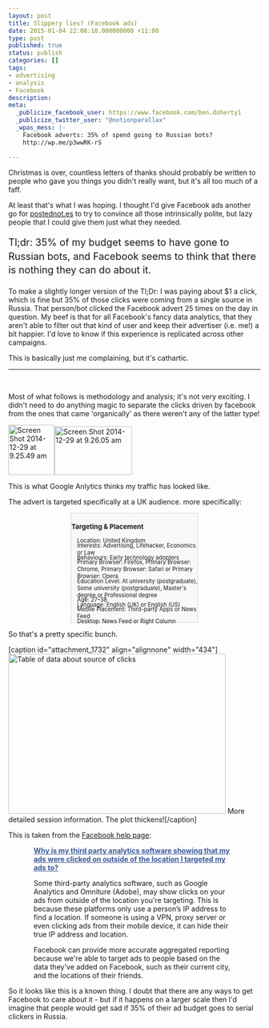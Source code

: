 ```yaml
---
layout: post
title: Slippery lies? (Facebook ads)
date: 2015-01-04 22:08:18.000000000 +11:00
type: post
published: true
status: publish
categories: []
tags:
- advertising
- analysis
- Facebook
description:
meta:
  _publicize_facebook_user: https://www.facebook.com/ben.doherty1
  _publicize_twitter_user: "@notionparallax"
  _wpas_mess: |-
    Facebook adverts: 35% of spend going to Russian bots?
    http://wp.me/p3wwRK-rS

---
```

<style type="text/css">
.fb-help {
    width: 80%;
    margin-left: 10%;
}

.demographic {
    width: 50%;
    font-size: 80%;
    margin: auto;
    background-color: rgba(0, 0, 0, 0.02);
    border: 1px dashed silver;
}

.demographic p {
    margin: 0 0 -0.4em 1em;
}

p.tldr {
    font-size: 140%;
    line-height: 140%;
}
</style>

<p>Christmas is over, countless letters of thanks should probably be written to people who gave you things you didn't really want, but it's all too much of a faff.</p>
<p>At least that's what I was hoping. I thought I'd give Facebook ads another go for <a href="http://postednot.es">postednot.es</a> to try to convince all those intrinsically polite, but lazy people that I could give them just what they needed.</p>
<p class="tldr">Tl;dr: 35% of my budget seems to have gone to Russian bots, and Facebook seems to think that there is nothing they can do about it.</p>
<p>To make a slightly longer version of the Tl;Dr: I was paying about $1 a click, which is fine but 35% of those clicks were coming from a single source in Russia. That person/bot clicked the Facebook advert 25 times on the day in question. My beef is that for all Facebook's fancy data analytics, that they aren't able to filter out that kind of user and keep their advertiser (i.e. me!) a bit happier. I'd love to know if this experience is replicated across other campaigns.</p>
<p>This is basically just me complaining, but it's cathartic.<br />
 </p>
<hr />
<p>&nbsp;</p>
<p>Most of what follows is methodology and analysis; it's not very exciting. I didn't need to do anything magic to separate the clicks driven by facebook from the ones that came 'organically' as there weren't any of the latter type!</p>
<p><img src="{{ site.baseurl }}/assets/Screen-Shot-2014-12-29-at-9.25.49-am.png" alt="Screen Shot 2014-12-29 at 9.25.49 am" width="92" height="100" /><img src="{{ site.baseurl }}/assets/Screen-Shot-2014-12-29-at-9.26.05-am.png" alt="Screen Shot 2014-12-29 at 9.26.05 am" width="155" height="97" /></p>
<p>This is what Google Anlytics thinks my traffic has looked like.</p>
<p>The advert is targeted specifically at a UK audience. more specifically:</p>
<div class="demographic">
<h3>Targeting &amp; Placement</h3>
<p>Location: United Kingdom</p>
<p>Interests: Advertising, Lifehacker, Economics or Law</p>
<p>Behaviours: Early technology adopters</p>
<p>Primary Browser: Firefox, Primary Browser: Chrome, Primary Browser: Safari or Primary Browser: Opera</p>
<p>Education Level: At university (postgraduate), Some university (postgraduate), Master's degree or Professional degree</p>
<p>Age: 27–38</p>
<p>Language: English (UK) or English (US)</p>
<p>Mobile Placement: Third-party Apps or News Feed</p>
<p>Desktop: News Feed or Right Column</p>
</div>
<p>So that's a pretty specific bunch.</p>
<p>[caption id="attachment_1732" align="alignnone" width="434"]<img class="wp-image-1732" src="{{ site.baseurl }}/assets/Screen-Shot-2014-12-29-at-9.33.51-am.png" alt="Table of data about source of clicks" width="434" height="319" /> More detailed session information. The plot thickens![/caption]</p>
<p>This is taken from the <a href="https://www.facebook.com/help/1396683767238520">Facebook help page</a>:</p>
<div class="fb-help">
<p><a style="color: #3b5998; font-weight: bold;" href="https://www.facebook.com/help/1396683767238520">Why is my third party analytics software showing that my ads were clicked on outside of the location I targeted my ads to?</a></p>
<p>Some third-party analytics software, such as Google Analytics and Omniture (Adobe), may show clicks on your ads from outside of the location you're targeting. This is because these platforms only use a person’s IP address to find a location. If someone is using a VPN, proxy server or even clicking ads from their mobile device, it can hide their true IP address and location.</p>
<p>Facebook can provide more accurate aggregated reporting because we're able to target ads to people based on the data they've added on Facebook, such as their current city, and the locations of their friends.</p>
</div>
<p>So it looks like this is a known thing. I doubt that there are any ways to get Facebook to care about it - but if it happens on a larger scale then I'd imagine that people would get sad if 35% of their ad budget goes to serial clickers in Russia.</p>
